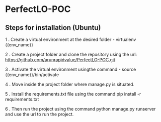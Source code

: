 # PerfectLO-POC


Steps for installation (Ubuntu)
-----------------------------

1 . Create a virtual environment at the desired folder - virtualenv {{env_name}}

2 . Create a project folder and clone the repository using the url: https://github.com/arunrapidvalue/PerfectLO-POC.git

3 . Activate the virtual environment usingthe command - source {{env_name}}/bin/activate

4 . Move inside the project folder where manage.py is situated.

5 . Install the requirements.txt file using the command pip install -r requirements.txt

6 . Then run the project using the command python manage.py runserver and use the url to run the project.
